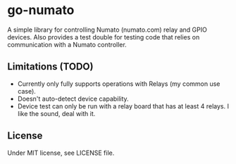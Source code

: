 # go-numato

A simple library for controlling Numato (numato.com) relay and GPIO
devices. Also provides a test double for testing code that relies on
communication with a Numato controller.

## Limitations (TODO)

* Currently only fully supports operations with Relays (my common use case).
* Doesn't auto-detect device capability.
* Device test can only be run with a relay board that has at least 4 relays. I
like the sound, deal with it.

## License

Under MIT license, see LICENSE file.
